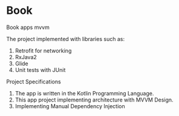 # Book
Book apps mvvm

The project implemented with libraries such as:
1. Retrofit for networking
2. RxJava2
3. Glide
2. Unit tests with JUnit

Project Specifications
1. The app is written in the Kotlin Programming Language.
2. This app project implementing architecture with MVVM Design.
3. Implementing Manual Dependency Injection
